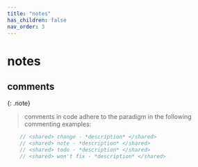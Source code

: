 ```yaml
---
title: "notes"
has_children: false
nav_order: 3
---
```


# notes

## comments

{: .note}
> comments in code adhere to the paradigm in the following commenting examples:

```c++
    // <shared> change - *description* </shared>
    // <shared> note - *description* </shared>
    // <shared> todo - *description* </shared>
    // <shared> won't fix - *description* </shared>
```
